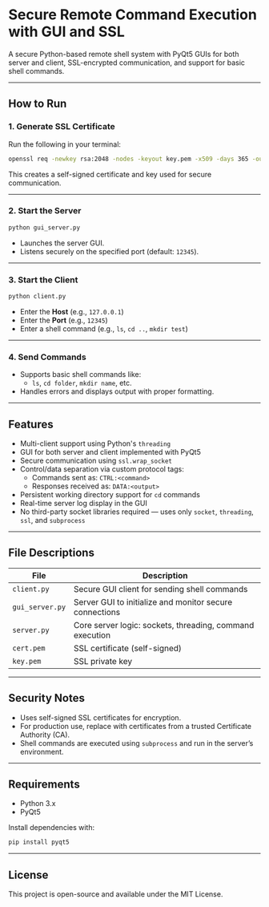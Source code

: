# Secure Remote Command Execution with GUI and SSL

A secure Python-based remote shell system with PyQt5 GUIs for both server and client, SSL-encrypted communication, and support for basic shell commands.

---

## How to Run

### 1. Generate SSL Certificate

Run the following in your terminal:

```bash
openssl req -newkey rsa:2048 -nodes -keyout key.pem -x509 -days 365 -out cert.pem
```

This creates a self-signed certificate and key used for secure communication.

---

### 2. Start the Server

```bash
python gui_server.py
```

- Launches the server GUI.
- Listens securely on the specified port (default: `12345`).

---

### 3. Start the Client

```bash
python client.py
```

- Enter the **Host** (e.g., `127.0.0.1`)
- Enter the **Port** (e.g., `12345`)
- Enter a shell command (e.g., `ls`, `cd ..`, `mkdir test`)

---

### 4. Send Commands

- Supports basic shell commands like:
  - `ls`, `cd folder`, `mkdir name`, etc.
- Handles errors and displays output with proper formatting.

---

## Features

- Multi-client support using Python's `threading`
- GUI for both server and client implemented with PyQt5
- Secure communication using `ssl.wrap_socket`
- Control/data separation via custom protocol tags:
  - Commands sent as: `CTRL:<command>`
  - Responses received as: `DATA:<output>`
- Persistent working directory support for `cd` commands
- Real-time server log display in the GUI
- No third-party socket libraries required — uses only `socket`, `threading`, `ssl`, and `subprocess`

---

## File Descriptions

| File           | Description                                                |
|----------------|------------------------------------------------------------|
| `client.py`     | Secure GUI client for sending shell commands              |
| `gui_server.py` | Server GUI to initialize and monitor secure connections   |
| `server.py`     | Core server logic: sockets, threading, command execution  |
| `cert.pem`      | SSL certificate (self-signed)                             |
| `key.pem`       | SSL private key                                           |

---

## Security Notes

- Uses self-signed SSL certificates for encryption.
- For production use, replace with certificates from a trusted Certificate Authority (CA).
- Shell commands are executed using `subprocess` and run in the server’s environment.

---

## Requirements

- Python 3.x
- PyQt5

Install dependencies with:

```bash
pip install pyqt5
```

---

## License

This project is open-source and available under the MIT License.
